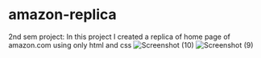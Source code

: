 # amazon-replica
2nd sem project:
In this project I created a replica of home page of amazon.com using only html and css 
![Screenshot (10)](https://github.com/DarshanLoni/amazon-replica/assets/132261307/c1ec8b5d-fd96-42a4-be6b-a4648061dd8a)
![Screenshot (9)](https://github.com/DarshanLoni/amazon-replica/assets/132261307/9cd4d765-ca00-4ae6-8ab1-0160fbbc5f76)

